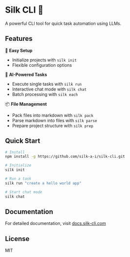 # Silk CLI 🚀

A powerful CLI tool for quick task automation using LLMs.

## Features

🔧 **Easy Setup**
- Initialize projects with `silk init`
- Flexible configuration options

🤖 **AI-Powered Tasks**
- Execute single tasks with `silk run`
- Interactive chat mode with `silk chat`
- Batch processing with `silk each`

📦 **File Management**
- Pack files into markdown with `silk pack`
- Parse markdown into files with `silk parse`
- Prepare project structure with `silk prep`

## Quick Start

```bash
# Install
npm install -g https://github.com/silk-a-i/silk-cli.git

# Initialize
silk init

# Run a task
silk run "create a hello world app"

# Start chat mode
silk chat
```

## Documentation

For detailed documentation, visit [docs.silk-cli.com](https://docs.silk-labs.com)

## License

MIT
